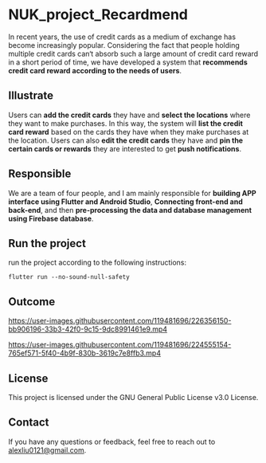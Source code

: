 # NUK_project_Recardmend
In recent years, the use of credit cards as a medium of exchange has become increasingly popular. Considering the fact that people holding multiple credit cards can‘t absorb such a large amount of credit card reward in a short period of time, we have developed a system that **recommends credit card reward according to the needs of users**.
## Illustrate
Users can **add the credit cards** they have and **select the locations** where they want to make purchases. In this way, the system will **list the credit card reward** based on the cards they have when they make purchases at the location.
Users can also **edit the credit cards** they have and **pin the certain cards or rewards** they are interested to get **push notifications**.
## Responsible
We are a team of four people, and I am mainly responsible for **building APP interface using Flutter and Android Studio**, **Connecting front-end and back-end**, and then **pre-processing the data and database management using Firebase database**.
## Run the project
run the project according to the following instructions:
```
flutter run --no-sound-null-safety
```
## Outcome




https://user-images.githubusercontent.com/119481696/226356150-bb906196-33b3-42f0-9c15-9dc8991461e9.mp4






https://user-images.githubusercontent.com/119481696/224555154-765ef571-5f40-4b9f-830b-3619c7e8ffb3.mp4


## License
This project is licensed under the GNU General Public License v3.0 License.

## Contact
If you have any questions or feedback, feel free to reach out to alexliu0121@gmail.com.

